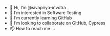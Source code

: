 - 👋 Hi, I’m @sivapriya-invotra
- 👀 I’m interested in Software Testing
- 🌱 I’m currently learning GitHub
- 💞️ I’m looking to collaborate on GitHub, Cypress
- 📫 How to reach me ...

<!---
sivapriya-invotra/sivapriya-invotra is a ✨ special ✨ repository because its `README.md` (this file) appears on your GitHub profile.
You can click the Preview link to take a look at your changes.
--->
